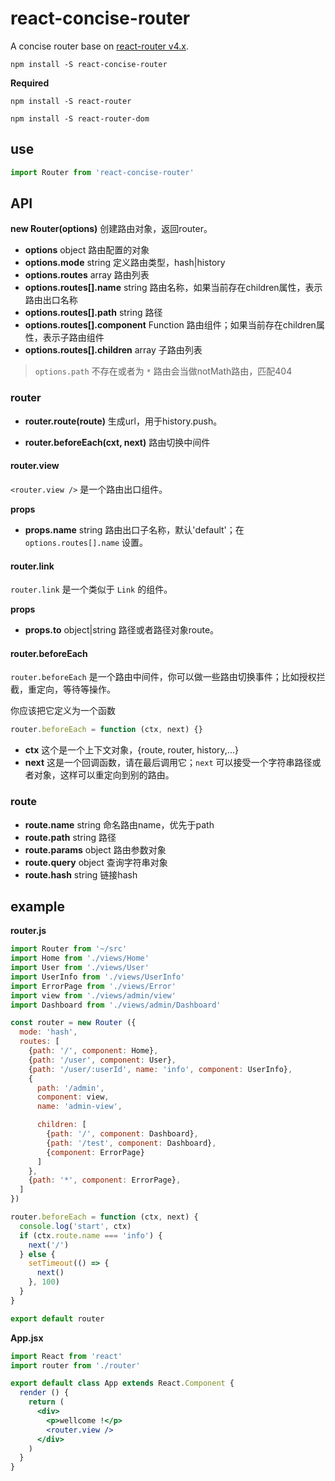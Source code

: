 # react-concise-router

A concise router base on [react-router v4.x](https://github.com/ReactTraining/react-router).

```ls
npm install -S react-concise-router
```

**Required**

```ls
npm install -S react-router
```

```ls
npm install -S react-router-dom
```


## use

```js
import Router from 'react-concise-router'
```

## API

**new Router(options)** 创建路由对象，返回router。

+ **options** object 路由配置的对象
+ **options.mode** string 定义路由类型，hash|history
+ **options.routes** array 路由列表
+ **options.routes[].name** string 路由名称，如果当前存在children属性，表示路由出口名称
+ **options.routes[].path** string 路径
+ **options.routes[].component** Function 路由组件；如果当前存在children属性，表示子路由组件
+ **options.routes[].children** array 子路由列表

> `options.path` 不存在或者为 `*` 路由会当做notMath路由，匹配404

### router

+ **router.route(route)** 生成url，用于history.push。

+ **router.beforeEach(cxt, next)** 路由切换中间件

#### router.view

`<router.view />` 是一个路由出口组件。

**props**

  + **props.name** string 路由出口子名称，默认'default'；在 `options.routes[].name` 设置。

#### router.link

`router.link` 是一个类似于 `Link` 的组件。

**props**

+ **props.to** object|string 路径或者路径对象route。


#### router.beforeEach

`router.beforeEach` 是一个路由中间件，你可以做一些路由切换事件；比如授权拦截，重定向，等待等操作。

你应该把它定义为一个函数

```js
router.beforeEach = function (ctx, next) {}
```

+ **ctx** 这个是一个上下文对象，{route, router, history,...}
+ **next** 这是一个回调函数，请在最后调用它；`next` 可以接受一个字符串路径或者对象，这样可以重定向到别的路由。

### route

+ **route.name** string 命名路由name，优先于path
+ **route.path** string 路径
+ **route.params** object 路由参数对象
+ **route.query** object 查询字符串对象
+ **route.hash** string 链接hash

## example

**router.js**

```js
import Router from '~/src'
import Home from './views/Home'
import User from './views/User'
import UserInfo from './views/UserInfo'
import ErrorPage from './views/Error'
import view from './views/admin/view'
import Dashboard from './views/admin/Dashboard'

const router = new Router ({
  mode: 'hash',
  routes: [
    {path: '/', component: Home},
    {path: '/user', component: User},
    {path: '/user/:userId', name: 'info', component: UserInfo},
    {
      path: '/admin',
      component: view,
      name: 'admin-view',

      children: [
        {path: '/', component: Dashboard},
        {path: '/test', component: Dashboard},
        {component: ErrorPage}
      ]
    },
    {path: '*', component: ErrorPage},
  ]
})

router.beforeEach = function (ctx, next) {
  console.log('start', ctx)
  if (ctx.route.name === 'info') {
    next('/')
  } else {
    setTimeout(() => {
      next()
    }, 100)
  }
}

export default router
```

**App.jsx**

```jsx
import React from 'react'
import router from './router'

export default class App extends React.Component {
  render () {
    return (
      <div>
        <p>wellcome !</p>
        <router.view />
      </div>
    )
  }
}

```
